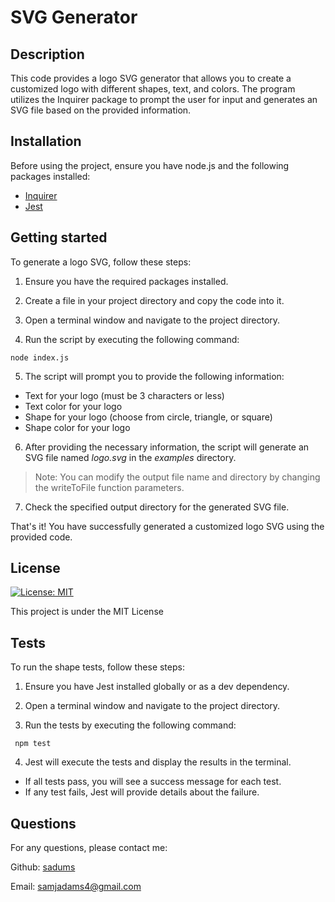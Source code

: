 # SVG Generator


## Description

This code provides a logo SVG generator that allows you to create a customized logo with different shapes, text, and colors. The program utilizes the Inquirer package to prompt the user for input and generates an SVG file based on the provided information.

## Installation

Before using the project, ensure you have node.js and the following packages installed:
- [Inquirer](https://www.npmjs.com/package/inquirer "www.npmjs.com")
- [Jest](https://jestjs.io "jestjs.io")

## Getting started

To generate a logo SVG, follow these steps:

1. Ensure you have the required packages installed.

2. Create a file in your project directory and copy the code into it.

3. Open a terminal window and navigate to the project directory.

4. Run the script by executing the following command:

```
node index.js
```

5. The script will prompt you to provide the following information:

* Text for your logo (must be 3 characters or less)
* Text color for your logo
* Shape for your logo (choose from circle, triangle, or square)
* Shape color for your logo

6. After providing the necessary information, the script will generate an SVG file named *logo.svg* in the *examples* directory.

> Note: You can modify the output file name and directory by changing the writeToFile function parameters.

7. Check the specified output directory for the generated SVG file.

That's it! You have successfully generated a customized logo SVG using the provided code.

## License

[![License: MIT](https://img.shields.io/badge/License-MIT-yellow.svg)](https://opensource.org/licenses/MIT)

This project is under the MIT License

## Tests

To run the shape tests, follow these steps:

1. Ensure you have Jest installed globally or as a dev dependency.

2. Open a terminal window and navigate to the project directory.

3. Run the tests by executing the following command:
```
 npm test
```

4. Jest will execute the tests and display the results in the terminal.
 * If all tests pass, you will see a success message for each test.
 * If any test fails, Jest will provide details about the failure.

## Questions 

For any questions, please contact me:

Github: [sadums](https://github.com/sadums)

Email: samjadams4@gmail.com